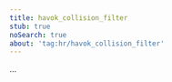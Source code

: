 ```yaml
---
title: havok_collision_filter
stub: true
noSearch: true
about: 'tag:hr/havok_collision_filter'
---
```

  ...
